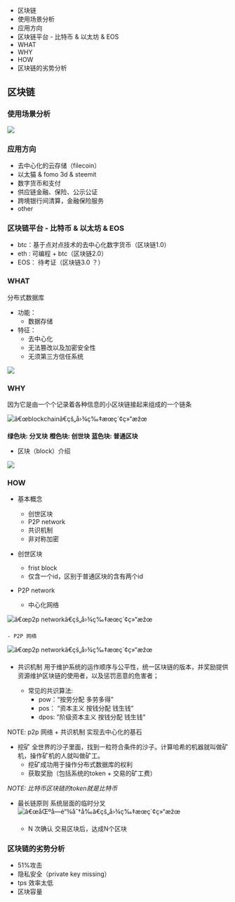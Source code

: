 

* [<a id="user-content-区块链" href="#%E5%8C%BA%E5%9D%97%E9%93%BE"></a>区块链](#%E5%8C%BA%E5%9D%97%E9%93%BE)
* [<a id="user-content-使用场景分析" href="#%E4%BD%BF%E7%94%A8%E5%9C%BA%E6%99%AF%E5%88%86%E6%9E%90"></a>使用场景分析](#%E4%BD%BF%E7%94%A8%E5%9C%BA%E6%99%AF%E5%88%86%E6%9E%90)
* [<a id="user-content-应用方向" href="#%E5%BA%94%E7%94%A8%E6%96%B9%E5%90%91"></a>应用方向](#%E5%BA%94%E7%94%A8%E6%96%B9%E5%90%91)
* [<a id="user-content-区块链平台----比特币--以太坊--eos" href="#%E5%8C%BA%E5%9D%97%E9%93%BE%E5%B9%B3%E5%8F%B0----%E6%AF%94%E7%89%B9%E5%B8%81--%E4%BB%A5%E5%A4%AA%E5%9D%8A--eos"></a>区块链平台 -  比特币 &amp; 以太坊 &amp; EOS](#%E5%8C%BA%E5%9D%97%E9%93%BE%E5%B9%B3%E5%8F%B0----%E6%AF%94%E7%89%B9%E5%B8%81--%E4%BB%A5%E5%A4%AA%E5%9D%8A--eos)
* [<a id="user-content-what" href="#what"></a>WHAT](#what)
* [<a id="user-content-why" href="#why"></a>WHY](#why)
* [<a id="user-content-how" href="#how"></a>HOW](#how)
* [<a id="user-content-区块链的劣势分析" href="#%E5%8C%BA%E5%9D%97%E9%93%BE%E7%9A%84%E5%8A%A3%E5%8A%BF%E5%88%86%E6%9E%90"></a>区块链的劣势分析](#%E5%8C%BA%E5%9D%97%E9%93%BE%E7%9A%84%E5%8A%A3%E5%8A%BF%E5%88%86%E6%9E%90)


## 区块链


### 使用场景分析
![](https://oaa8c7nvd.qnssl.com/bi21_needblockchain.png)
### 应用方向
- 去中心化的云存储（filecoin）
-  以太猫 & fomo 3d & steemit
-  数字货币和支付
-  供应链金融、保险、公示公证
-  跨境银行间清算，金融保险服务
- other

### 区块链平台 -  比特币 & 以太坊 & EOS
- btc：基于点对点技术的去中心化数字货币（区块链1.0）
- eth : 可编程 + btc（区块链2.0）
- EOS： 待考证（区块链3.0 ？）

### WHAT 
分布式数据库
- 功能：
	- 数据存储
- 特征：
	-  去中心化
	- 	无法篡改以及加密安全性
    -   无须第三方信任系统
    
![](http://www.ruanyifeng.com/blogimg/asset/2017/bg2017122702.png)

###  WHY
因为它是由一个个记录着各种信息的小区块链接起来组成的一个链条


![â€œblockchainâ€çš„å›¾ç‰‡æœç´¢ç»“æžœ](https://encrypted-tbn0.gstatic.com/images?q=tbn:ANd9GcSEWtR_BPlW81rXxwDwL6GTgjRRBZj0GE2j0pAvhvLttZyIV7ZQ)


**绿色块: 分叉块**
**橙色块: 创世块**
**蓝色块: 普通区块**

- 区块（block）介绍

![](http://www.ruanyifeng.com/blogimg/asset/2017/bg2017122704.png)

### HOW
- 基本概念
	- 创世区块
	- P2P network
	- 共识机制
	- 非对称加密

- 创世区块
	- frist block
	- 仅含一个id，区别于普通区块的含有两个id

- P2P network
	- 中心化网络
	
![â€œp2p networkâ€çš„å›¾ç‰‡æœç´¢ç»“æžœ](https://1.bp.blogspot.com/-gsabUTW6lM8/T0X4RAUfZKI/AAAAAAAAFAs/9HZwJDYw3jU/s640/New+Variant+of+the+Zeusbot+Spyeye+Botnet+uses+p2p+network+model.jpg)

	- P2P 网络
	
![â€œp2p networkâ€çš„å›¾ç‰‡æœç´¢ç»“æžœ](http://techdifferences.com/wp-content/uploads/2017/01/Peer-to-Peer.jpg)

- 共识机制
用于维护系统的运作顺序与公平性，统一区块链的版本，并奖励提供资源维护区块链的使用者，以及惩罚恶意的危害者；

	- 常见的共识算法:
		- pow：“按劳分配 多劳多得”
		- pos： “资本主义 按钱分配 钱生钱”
		- dpos:  "阶级资本主义 按钱分配 钱生钱"
	
NOTE: p2p 网络 + 共识机制 实现去中心化的基石	

- 挖矿
全世界的沙子里面，找到一粒符合条件的沙子。计算哈希的机器就叫做矿机，操作矿机的人就叫做矿工。
	- 挖矿成功用于操作分布式数据库的权利
	- 获取奖励（包括系统的token + 交易的矿工费）

*NOTE: 比特币区块链的token就是比特币* 

- 最长链原则
	系统层面的临时分叉![â€œåŒºå—é“¾åˆ†å‰â€çš„å›¾ç‰‡æœç´¢ç»“æžœ](https://static.leiphone.com/uploads/new/article/740_740/201711/5a1411175e94b.jpg?imageMogr2/format/jpg/quality/90)

	- N 次确认
		交易区块后，达成N个区块

### 区块链的劣势分析
- 51%攻击
- 隐私安全（private key missing）
- tps 效率太低
- 区块容量
